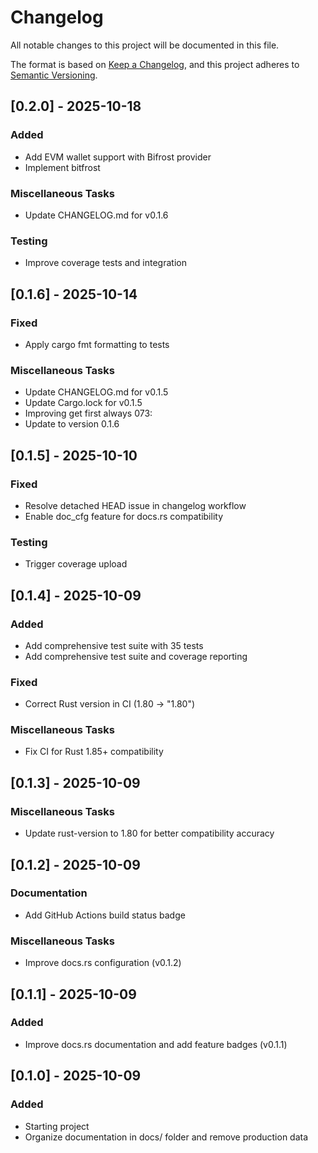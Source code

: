 # Changelog

All notable changes to this project will be documented in this file.

The format is based on [Keep a Changelog](https://keepachangelog.com/en/1.0.0/),
and this project adheres to [Semantic Versioning](https://semver.org/spec/v2.0.0.html).

## [0.2.0] - 2025-10-18

### Added

- Add EVM wallet support with Bifrost provider
- Implement bitfrost

### Miscellaneous Tasks

- Update CHANGELOG.md for v0.1.6

### Testing

- Improve coverage tests and integration

## [0.1.6] - 2025-10-14

### Fixed

- Apply cargo fmt formatting to tests

### Miscellaneous Tasks

- Update CHANGELOG.md for v0.1.5
- Update Cargo.lock for v0.1.5
- Improving get first always 073:
- Update to version 0.1.6

## [0.1.5] - 2025-10-10

### Fixed

- Resolve detached HEAD issue in changelog workflow
- Enable doc_cfg feature for docs.rs compatibility

### Testing

- Trigger coverage upload

## [0.1.4] - 2025-10-09

### Added

- Add comprehensive test suite with 35 tests
- Add comprehensive test suite and coverage reporting

### Fixed

- Correct Rust version in CI (1.80 -> "1.80")

### Miscellaneous Tasks

- Fix CI for Rust 1.85+ compatibility

## [0.1.3] - 2025-10-09

### Miscellaneous Tasks

- Update rust-version to 1.80 for better compatibility accuracy

## [0.1.2] - 2025-10-09

### Documentation

- Add GitHub Actions build status badge

### Miscellaneous Tasks

- Improve docs.rs configuration (v0.1.2)

## [0.1.1] - 2025-10-09

### Added

- Improve docs.rs documentation and add feature badges (v0.1.1)

## [0.1.0] - 2025-10-09

### Added

- Starting project
- Organize documentation in docs/ folder and remove production data

<!-- generated by git-cliff -->

